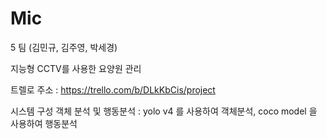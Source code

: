 # Mic
5 팀 (김민규, 김주영, 박세경)

지능형 CCTV를 사용한 요양원 관리 

트렐로 주소 : https://trello.com/b/DLkKbCis/project

시스템 구성
객체 분석 및 행동분석 : yolo v4 를 사용하여 객체분석, coco model 을 사용하여 행동분석
